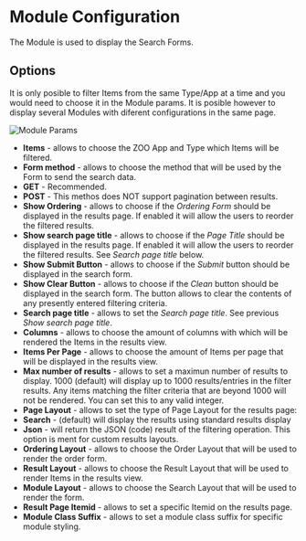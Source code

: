 # Module Configuration

The Module is used to display the Search Forms.

## Options
It is only posible to filter Items from the same Type/App at a time and you would need to choose it in the Module params. It is posible however to display several Modules with diferent configurations in the same page.

![Module Params](http://joolanders.github.io/Docs/docs/ZOOfilter/images/module_params.png)

- **Items** - allows to choose the ZOO App and Type which Items will be filtered.
- **Form method** - allows to choose the method that will be used by the Form to send the search data.
 - **GET** - Recommended.
 - **POST** - This methos does NOT support pagination between results.
- **Show Ordering** - allows to choose if the *Ordering Form* should be displayed in the results page. If enabled it will allow the users to reorder the filtered results. 
- **Show search page title** - allows to choose if the *Page Title* should be displayed in the results page. If enabled it will allow the users to reorder the filtered results. See *Search page title* below.
- **Show Submit Button** - allows to choose if the *Submit* button should be displayed in the search form.
- **Show Clear Button** - allows to choose if the *Clean* button should be displayed in the search form. The button allows to clear the contents of any presently entered filtering criteria.
- **Search page title** - allows to set the *Search page title*. See previous *Show search page title*.
- **Columns** - allows to choose the amount of columns with which will be rendered the Items in the results view.
- **Items Per Page** - allows to choose the amount of Items per page that will be displayed in the results view.
- **Max number of results** - allows to set a maximun number of results to display. 1000 (default) will display up to 1000 results/entries in the filter results. Any items matching the filter criteria that are beyond 1000 will not be rendered. You can set this to any valid integer.
- **Page Layout** - allows to set the type of Page Layout for the results page:
 - **Search** - (default) will display the results using standard results display
 - **Json** - will return the JSON (code) result of the filtering operation. This option is ment for custom results layouts.
- **Ordering Layout** - allows to choose the Order Layout that will be used to render the order form.
- **Result Layout** - allows to choose the Result Layout that will be used to render Items in the results view.
- **Module Layout** - allows to choose the Search Layout that will be used to render the form.
- **Result Page Itemid** - allows to set a specific Itemid on the results page.
- **Module Class Suffix** - allows to set a module class suffix for specific module styling.